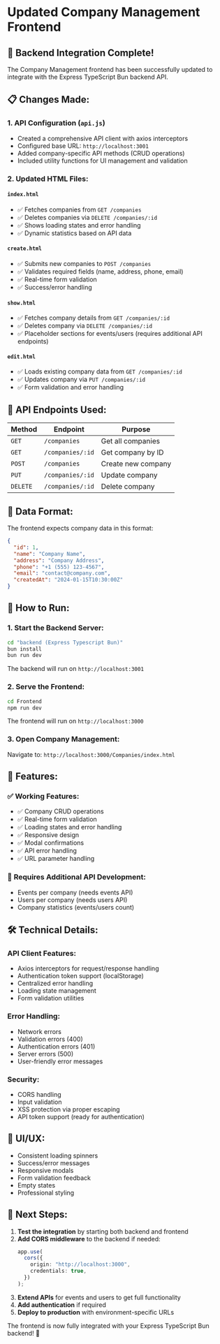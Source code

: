 # Updated Company Management Frontend

## 🚀 **Backend Integration Complete!**

The Company Management frontend has been successfully updated to integrate with the Express TypeScript Bun backend API.

## 📋 **Changes Made:**

### 1. **API Configuration (`api.js`)**

- Created a comprehensive API client with axios interceptors
- Configured base URL: `http://localhost:3001`
- Added company-specific API methods (CRUD operations)
- Included utility functions for UI management and validation

### 2. **Updated HTML Files:**

#### **`index.html`**

- ✅ Fetches companies from `GET /companies`
- ✅ Deletes companies via `DELETE /companies/:id`
- ✅ Shows loading states and error handling
- ✅ Dynamic statistics based on API data

#### **`create.html`**

- ✅ Submits new companies to `POST /companies`
- ✅ Validates required fields (name, address, phone, email)
- ✅ Real-time form validation
- ✅ Success/error handling

#### **`show.html`**

- ✅ Fetches company details from `GET /companies/:id`
- ✅ Deletes company via `DELETE /companies/:id`
- ✅ Placeholder sections for events/users (requires additional API endpoints)

#### **`edit.html`**

- ✅ Loads existing company data from `GET /companies/:id`
- ✅ Updates company via `PUT /companies/:id`
- ✅ Form validation and error handling

## 🔧 **API Endpoints Used:**

| Method   | Endpoint         | Purpose            |
| -------- | ---------------- | ------------------ |
| `GET`    | `/companies`     | Get all companies  |
| `GET`    | `/companies/:id` | Get company by ID  |
| `POST`   | `/companies`     | Create new company |
| `PUT`    | `/companies/:id` | Update company     |
| `DELETE` | `/companies/:id` | Delete company     |

## 🎯 **Data Format:**

The frontend expects company data in this format:

```json
{
  "id": 1,
  "name": "Company Name",
  "address": "Company Address",
  "phone": "+1 (555) 123-4567",
  "email": "contact@company.com",
  "createdAt": "2024-01-15T10:30:00Z"
}
```

## 🚀 **How to Run:**

### 1. Start the Backend Server:

```bash
cd "backend (Express Typescript Bun)"
bun install
bun run dev
```

The backend will run on `http://localhost:3001`

### 2. Serve the Frontend:

```bash
cd Frontend
npm run dev
```

The frontend will run on `http://localhost:3000`

### 3. Open Company Management:

Navigate to: `http://localhost:3000/Companies/index.html`

## 🌟 **Features:**

### ✅ **Working Features:**

- ✅ Company CRUD operations
- ✅ Real-time form validation
- ✅ Loading states and error handling
- ✅ Responsive design
- ✅ Modal confirmations
- ✅ API error handling
- ✅ URL parameter handling

### 🔄 **Requires Additional API Development:**

- Events per company (needs events API)
- Users per company (needs users API)
- Company statistics (events/users count)

## 🛠 **Technical Details:**

### **API Client Features:**

- Axios interceptors for request/response handling
- Authentication token support (localStorage)
- Centralized error handling
- Loading state management
- Form validation utilities

### **Error Handling:**

- Network errors
- Validation errors (400)
- Authentication errors (401)
- Server errors (500)
- User-friendly error messages

### **Security:**

- CORS handling
- Input validation
- XSS protection via proper escaping
- API token support (ready for authentication)

## 🎨 **UI/UX:**

- Consistent loading spinners
- Success/error messages
- Responsive modals
- Form validation feedback
- Empty states
- Professional styling

## 📝 **Next Steps:**

1. **Test the integration** by starting both backend and frontend
2. **Add CORS middleware** to the backend if needed:
   ```typescript
   app.use(
     cors({
       origin: "http://localhost:3000",
       credentials: true,
     })
   );
   ```
3. **Extend APIs** for events and users to get full functionality
4. **Add authentication** if required
5. **Deploy to production** with environment-specific URLs

The frontend is now fully integrated with your Express TypeScript Bun backend! 🎉
